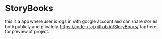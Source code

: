# StoryBooks
this is a app where user is logs in with google account and can share stories both publicly and privately. 
https://code-x-aj.github.io/StoryBooks/ tap here for preview of project.
